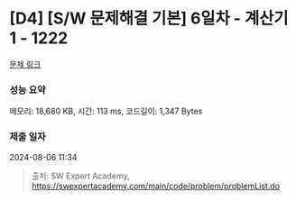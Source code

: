 # [D4] [S/W 문제해결 기본] 6일차 - 계산기1 - 1222 

[문제 링크](https://swexpertacademy.com/main/code/problem/problemDetail.do?contestProbId=AV14mbSaAEwCFAYD) 

### 성능 요약

메모리: 18,680 KB, 시간: 113 ms, 코드길이: 1,347 Bytes

### 제출 일자

2024-08-06 11:34



> 출처: SW Expert Academy, https://swexpertacademy.com/main/code/problem/problemList.do